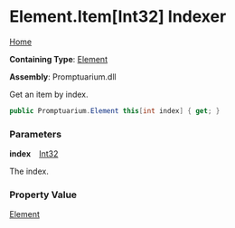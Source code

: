 # Element\.Item\[Int32\] Indexer

[Home](../../../README.md)

**Containing Type**: [Element](../README.md)

**Assembly**: Promptuarium\.dll

  
Get an item by index\.

```csharp
public Promptuarium.Element this[int index] { get; }
```

### Parameters

**index** &ensp; [Int32](https://docs.microsoft.com/en-us/dotnet/api/system.int32)

The index\.

### Property Value

[Element](../README.md)

